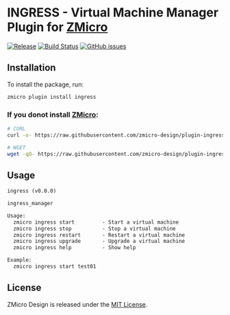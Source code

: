 # INGRESS - Virtual Machine Manager Plugin for [ZMicro](https://github.com/zcorky/zmicro)

[![Release](https://img.shields.io/github/tag/zmicro-design/plugin-ingress.svg?label=Release)](https://github.com/zmicro-design/plugin-ingress/tags)
[![Build Status](https://github.com/zmicro-design/plugin-ingress/actions/workflows/test.yml/badge.svg?branch=master)](https://github.com/zmicro-design/plugin-ingress/actions/workflows/test.yml)
[![GitHub issues](https://img.shields.io/github/issues/zmicro-design/plugin-ingress.svg)](https://github.com/zmicro-design/plugin-ingress/issues)

## Installation

To install the package, run:

```bash
zmicro plugin install ingress
```

### If you donot install [ZMicro](https://github.com/zcorky/zmicro):

```bash
# CURL
curl -o- https://raw.githubusercontent.com/zmicro-design/plugin-ingress/master/install | bash

# WGET
wget -qO- https://raw.githubusercontent.com/zmicro-design/plugin-ingress/master/install | bash
```

## Usage

```markdown
ingress (v0.0.0)

ingress_manager

Usage:
  zmicro ingress start         - Start a virtual machine
  zmicro ingress stop          - Stop a virtual machine
  zmicro ingress restart       - Restart a virtual machine
  zmicro ingress upgrade       - Upgrade a virtual machine
  zmicro ingress help          - Show help

Example:
  zmicro ingress start test01
```

## License

ZMicro Design is released under the [MIT License](./LICENSE).
